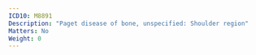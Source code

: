 ```yaml
---
ICD10: M8891
Description: "Paget disease of bone, unspecified: Shoulder region"
Matters: No
Weight: 0
---
```

